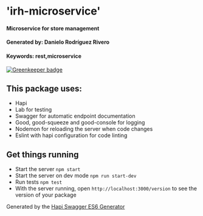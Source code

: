# 'irh-microservice'
#### Microservice for store management
#### Generated by: Danielo Rodríguez Rivero
#### Keywords: rest,microservice

[![Greenkeeper badge](https://badges.greenkeeper.io/danielo515/node-debugging-in-docker.svg)](https://greenkeeper.io/)

## This package uses:

* Hapi
* Lab for testing
* Swagger for automatic endpoint documentation
* Good, good-squeeze and good-console for logging
* Nodemon for reloading the server when code changes
* Eslint with hapi configuration for code linting

## Get things running

* Start the server `npm start`
* Start the server on dev mode `npm run start-dev` 
* Run tests `npm test`
* With the server running, open `http://localhost:3000/version` to see the version of your package



Generated by the [Hapi Swagger ES6 Generator](https://github.com/danielo515/generator-hapi-swagger-es6)
